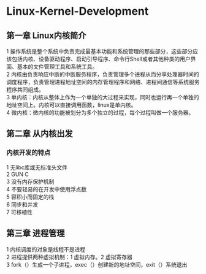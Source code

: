 # Linux-Kernel-Development
## 第一章 Linux内核简介
1 操作系统是整个系统中负责完成最基本功能和系统管理的那些部分，这些部分应该包括内核、设备驱动程序、启动引导程序、命令行Shell或者其他种类的用户界面、基本的文件管理工具和系统工具。  
2 内核由负责响应中断的中断服务程序，负责管理多个进程从而分享处理器时间的调度程序，负责管理进程地址空间的内存管理程序和网络、进程间通信等系统服务程序共同组成。  
3 单内核：内核从整体上作为一个单独的大过程来实现，同时也运行再一个单独的地址空间上。内核可以直接调用函数，linux是单内核。    
4 微内核：微内核的功能被划分为多个独立的过程，每个过程叫做一个服务器。  
## 第二章 从内核出发
### 内核开发的特点
1 无libc库或无标准头文件  
2 GUN C  
3 没有内存保护机制  
4 不要轻易的在开发中使用浮点数  
5 容积小而固定的栈  
6 同步和并发  
7 可移植性  
## 第三章 进程管理
1 内核调度的对象是线程不是进程  
2 进程提供两种虚拟机制：1 虚拟内存。2 虚拟寄存器  
3 fork（）生成一个子进程，exec（）创建新的地址空间，exit（）系统退出  


